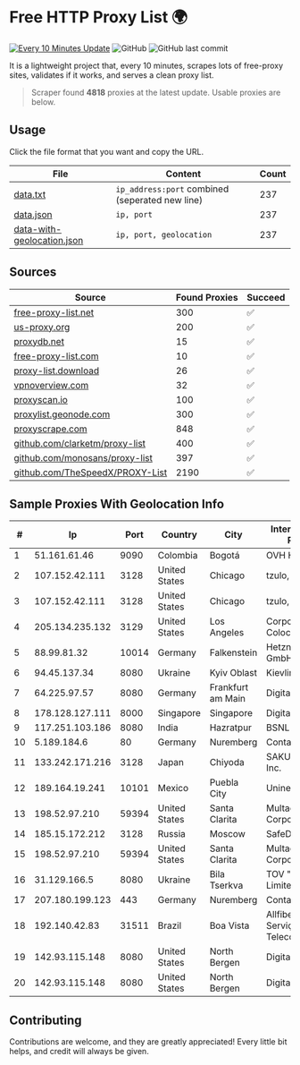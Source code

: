 
# Free HTTP Proxy List 🌍

[![Every 10 Minutes Update](https://github.com/mertguvencli/http-proxy-list/actions/workflows/main.yml/badge.svg?branch=main)](https://github.com/mertguvencli/http-proxy-list/actions/workflows/main.yml)
![GitHub](https://img.shields.io/github/license/mertguvencli/http-proxy-list)
![GitHub last commit](https://img.shields.io/github/last-commit/mertguvencli/http-proxy-list)

It is a lightweight project that, every 10 minutes, scrapes lots of free-proxy sites, validates if it works, and serves a clean proxy list.


> Scraper found **4818** proxies at the latest update. Usable proxies are below.

## Usage

Click the file format that you want and copy the URL.


|File|Content|Count|
|----|-------|-----|
|[data.txt](https://raw.githubusercontent.com/mertguvencli/http-proxy-list/main/proxy-list/data.txt)|`ip_address:port` combined (seperated new line)|237|
|[data.json](https://raw.githubusercontent.com/mertguvencli/http-proxy-list/main/proxy-list/data.json)|`ip, port`|237|
|[data-with-geolocation.json](https://raw.githubusercontent.com/mertguvencli/http-proxy-list/main/proxy-list/data-with-geolocation.json)|`ip, port, geolocation`|237|

## Sources

|Source|Found Proxies|Succeed|
|------|-------------|-------|
|[free-proxy-list.net](https://free-proxy-list.net)|300|✅|
|[us-proxy.org](https://www.us-proxy.org)|200|✅|
|[proxydb.net](http://proxydb.net)|15|✅|
|[free-proxy-list.com](https://free-proxy-list.com/?page=&port=&type%5B%5D=http&type%5B%5D=https&up_time=0&search=Search)|10|✅|
|[proxy-list.download](https://www.proxy-list.download/HTTP)|26|✅|
|[vpnoverview.com](https://vpnoverview.com/privacy/anonymous-browsing/free-proxy-servers)|32|✅|
|[proxyscan.io](https://www.proxyscan.io)|100|✅|
|[proxylist.geonode.com](https://proxylist.geonode.com/api/proxy-list?limit=300&page=1&sort_by=lastChecked&sort_type=desc&protocols=http,https)|300|✅|
|[proxyscrape.com](https://api.proxyscrape.com/v2/?request=displayproxies&protocol=http&timeout=10000&country=all&ssl=all&anonymity=all)|848|✅|
|[github.com/clarketm/proxy-list](https://raw.githubusercontent.com/clarketm/proxy-list/master/proxy-list-raw.txt)|400|✅|
|[github.com/monosans/proxy-list](https://raw.githubusercontent.com/monosans/proxy-list/main/proxies/http.txt)|397|✅|
|[github.com/TheSpeedX/PROXY-List](https://raw.githubusercontent.com/TheSpeedX/PROXY-List/master/http.txt)|2190|✅|


## Sample Proxies With Geolocation Info

|#|Ip|Port|Country|City|Internet Service Provider|
|-|--|----|-------|----|-------------------------|
|1|51.161.61.46|9090|Colombia|Bogotá|OVH Hosting|
|2|107.152.42.111|3128|United States|Chicago|tzulo, inc.|
|3|107.152.42.111|3128|United States|Chicago|tzulo, inc.|
|4|205.134.235.132|3129|United States|Los Angeles|Corporate Colocation Inc|
|5|88.99.81.32|10014|Germany|Falkenstein|Hetzner Online GmbH|
|6|94.45.137.34|8080|Ukraine|Kyiv Oblast|Kievline LLC|
|7|64.225.97.57|8080|Germany|Frankfurt am Main|DigitalOcean, LLC|
|8|178.128.127.111|8000|Singapore|Singapore|DigitalOcean, LLC|
|9|117.251.103.186|8080|India|Hazratpur|BSNL Internet|
|10|5.189.184.6|80|Germany|Nuremberg|Contabo GmbH|
|11|133.242.171.216|3128|Japan|Chiyoda|SAKURA Internet Inc.|
|12|189.164.19.241|10101|Mexico|Puebla City|Uninet S.A. de C.V|
|13|198.52.97.210|59394|United States|Santa Clarita|Multacom Corporation|
|14|185.15.172.212|3128|Russia|Moscow|SafeData LLC|
|15|198.52.97.210|59394|United States|Santa Clarita|Multacom Corporation|
|16|31.129.166.5|8080|Ukraine|Bila Tserkva|TOV "Magnus Limited"|
|17|207.180.199.123|443|Germany|Nuremberg|Contabo GmbH|
|18|192.140.42.83|31511|Brazil|Boa Vista|Allfiber Telecom Serviços de Telecomunicações|
|19|142.93.115.148|8080|United States|North Bergen|DigitalOcean, LLC|
|20|142.93.115.148|8080|United States|North Bergen|DigitalOcean, LLC|



## Contributing

Contributions are welcome, and they are greatly appreciated! Every
little bit helps, and credit will always be given.

